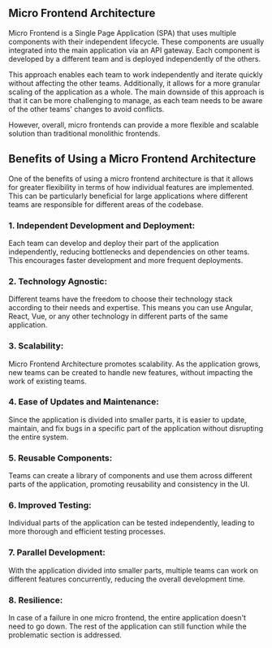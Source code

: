 
## Micro Frontend Architecture

Micro Frontend is a Single Page Application (SPA) that uses multiple components with their independent lifecycle. These components are usually integrated into the main application via an API gateway. Each component is developed by a different team and is deployed independently of the others.

This approach enables each team to work independently and iterate quickly without affecting the other teams. Additionally, it allows for a more granular scaling of the application as a whole. The main downside of this approach is that it can be more challenging to manage, as each team needs to be aware of the other teams' changes to avoid conflicts.

However, overall, micro frontends can provide a more flexible and scalable solution than traditional monolithic frontends.


## Benefits of Using a Micro Frontend Architecture

One of the benefits of using a micro frontend architecture is that it allows for greater flexibility in terms of how individual features are implemented. This can be particularly beneficial for large applications where different teams are responsible for different areas of the codebase.

### 1. Independent Development and Deployment:
Each team can develop and deploy their part of the application independently, reducing bottlenecks and dependencies on other teams. This encourages faster development and more frequent deployments.

### 2. Technology Agnostic:
Different teams have the freedom to choose their technology stack according to their needs and expertise. This means you can use Angular, React, Vue, or any other technology in different parts of the same application.

### 3. Scalability:
Micro Frontend Architecture promotes scalability. As the application grows, new teams can be created to handle new features, without impacting the work of existing teams.

### 4. Ease of Updates and Maintenance:
Since the application is divided into smaller parts, it is easier to update, maintain, and fix bugs in a specific part of the application without disrupting the entire system.

### 5. Reusable Components:
Teams can create a library of components and use them across different parts of the application, promoting reusability and consistency in the UI.

### 6. Improved Testing:
Individual parts of the application can be tested independently, leading to more thorough and efficient testing processes.

### 7. Parallel Development:
With the application divided into smaller parts, multiple teams can work on different features concurrently, reducing the overall development time.

### 8. Resilience:
In case of a failure in one micro frontend, the entire application doesn't need to go down. The rest of the application can still function while the problematic section is addressed.
